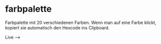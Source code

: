 # farbpalette

Farbpalette mit 20 verschiedenen Farben.
Wenn man auf eine Farbe klickt, kopiert sie automatisch den Hexcode ins Clipboard.

Live --> 

